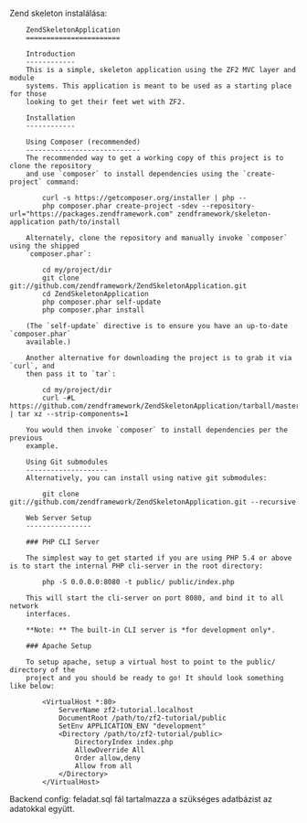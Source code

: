 
Zend skeleton instalálása:

		ZendSkeletonApplication
		=======================

		Introduction
		------------
		This is a simple, skeleton application using the ZF2 MVC layer and module
		systems. This application is meant to be used as a starting place for those
		looking to get their feet wet with ZF2.

		Installation
		------------

		Using Composer (recommended)
		----------------------------
		The recommended way to get a working copy of this project is to clone the repository
		and use `composer` to install dependencies using the `create-project` command:

			curl -s https://getcomposer.org/installer | php --
			php composer.phar create-project -sdev --repository-url="https://packages.zendframework.com" zendframework/skeleton-application path/to/install

		Alternately, clone the repository and manually invoke `composer` using the shipped
		`composer.phar`:

			cd my/project/dir
			git clone git://github.com/zendframework/ZendSkeletonApplication.git
			cd ZendSkeletonApplication
			php composer.phar self-update
			php composer.phar install

		(The `self-update` directive is to ensure you have an up-to-date `composer.phar`
		available.)

		Another alternative for downloading the project is to grab it via `curl`, and
		then pass it to `tar`:

			cd my/project/dir
			curl -#L https://github.com/zendframework/ZendSkeletonApplication/tarball/master | tar xz --strip-components=1

		You would then invoke `composer` to install dependencies per the previous
		example.

		Using Git submodules
		--------------------
		Alternatively, you can install using native git submodules:

			git clone git://github.com/zendframework/ZendSkeletonApplication.git --recursive

		Web Server Setup
		----------------

		### PHP CLI Server

		The simplest way to get started if you are using PHP 5.4 or above is to start the internal PHP cli-server in the root directory:

			php -S 0.0.0.0:8080 -t public/ public/index.php

		This will start the cli-server on port 8080, and bind it to all network
		interfaces.

		**Note: ** The built-in CLI server is *for development only*.

		### Apache Setup

		To setup apache, setup a virtual host to point to the public/ directory of the
		project and you should be ready to go! It should look something like below:

			<VirtualHost *:80>
				ServerName zf2-tutorial.localhost
				DocumentRoot /path/to/zf2-tutorial/public
				SetEnv APPLICATION_ENV "development"
				<Directory /path/to/zf2-tutorial/public>
					DirectoryIndex index.php
					AllowOverride All
					Order allow,deny
					Allow from all
				</Directory>
			</VirtualHost>
Backend config:
	feladat.sql fál tartalmazza a szükséges adatbázist az adatokkal együtt.
	